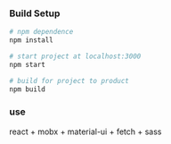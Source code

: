 
### Build Setup
```bash
# npm dependence
npm install

# start project at localhost:3000
npm start

# build for project to product
npm build
```

### use 
react + mobx + material-ui + fetch + sass
